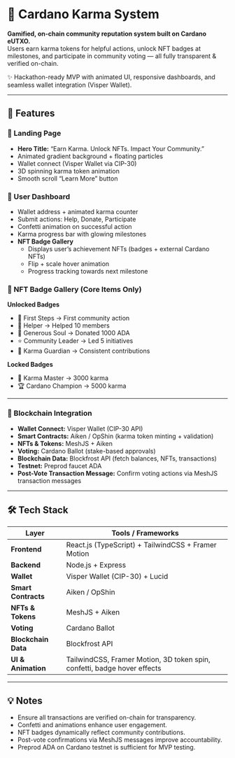 # 🌟 Cardano Karma System

**Gamified, on-chain community reputation system built on Cardano eUTXO.**  
Users earn karma tokens for helpful actions, unlock NFT badges at milestones, and participate in community voting — all fully transparent & verified on-chain.

✨ Hackathon-ready MVP with animated UI, responsive dashboards, and seamless wallet integration (Visper Wallet).

---

## 🚀 Features

### 🔹 Landing Page
- **Hero Title:** “Earn Karma. Unlock NFTs. Impact Your Community.”
- Animated gradient background + floating particles
- Wallet connect (Visper Wallet via CIP-30)
- 3D spinning karma token animation
- Smooth scroll “Learn More” button

### 🔹 User Dashboard
- Wallet address + animated karma counter
- Submit actions: Help, Donate, Participate
- Confetti animation on successful action
- Karma progress bar with glowing milestones
- **NFT Badge Gallery**
  - Displays user’s achievement NFTs (badges + external Cardano NFTs)
  - Flip + scale hover animation
  - Progress tracking towards next milestone

### 🔹 NFT Badge Gallery (Core Items Only)
**Unlocked Badges**
- 🥉 First Steps → First community action  
- 🥈 Helper → Helped 10 members  
- 💎 Generous Soul → Donated 1000 ADA  
- ⭐ Community Leader → Led 5 initiatives  
- 🔮 Karma Guardian → Consistent contributions  

**Locked Badges**
- 👑 Karma Master → 3000 karma  
- 🏆 Cardano Champion → 5000 karma  

---

### 🔹 Blockchain Integration
- **Wallet Connect:** Visper Wallet (CIP-30 API)  
- **Smart Contracts:** Aiken / OpShin (karma token minting + validation)  
- **NFTs & Tokens:** MeshJS + Aiken  
- **Voting:** Cardano Ballot (stake-based approvals)  
- **Blockchain Data:** Blockfrost API (fetch balances, NFTs, transactions)  
- **Testnet:** Preprod faucet ADA  
- **Post-Vote Transaction Message:** Confirm voting actions via MeshJS transaction messages  

---

## 🛠️ Tech Stack

| Layer              | Tools / Frameworks                             |
| ------------------ | --------------------------------------------- |
| **Frontend**       | React.js (TypeScript) + TailwindCSS + Framer Motion |
| **Backend**        | Node.js + Express                             |
| **Wallet**         | Visper Wallet (CIP-30) + Lucid               |
| **Smart Contracts**| Aiken / OpShin                                |
| **NFTs & Tokens**  | MeshJS + Aiken                                |
| **Voting**         | Cardano Ballot                                |
| **Blockchain Data**| Blockfrost API                                |
| **UI & Animation** | TailwindCSS, Framer Motion, 3D token spin, confetti, badge hover effects |

---

## 💡 Notes
- Ensure all transactions are verified on-chain for transparency.  
- Confetti and animations enhance user engagement.  
- NFT badges dynamically reflect community contributions.  
- Post-vote confirmations via MeshJS messages improve accountability.  
- Preprod ADA on Cardano testnet is sufficient for MVP testing.

